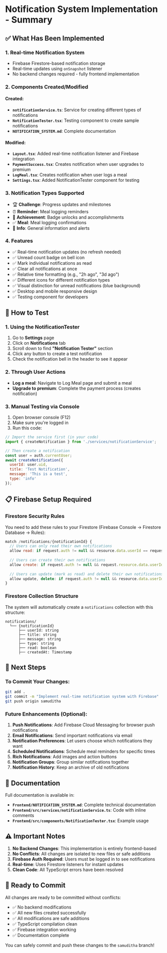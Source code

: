 # Notification System Implementation - Summary

## ✅ What Has Been Implemented

### 1. **Real-time Notification System**
   - Firebase Firestore-based notification storage
   - Real-time updates using `onSnapshot` listener
   - No backend changes required - fully frontend implementation

### 2. **Components Created/Modified**

#### Created:
- **`notificationService.ts`**: Service for creating different types of notifications
- **`NotificationTester.tsx`**: Testing component to create sample notifications
- **`NOTIFICATION_SYSTEM.md`**: Complete documentation

#### Modified:
- **`Layout.tsx`**: Added real-time notification listener and Firebase integration
- **`PaymentSuccess.tsx`**: Creates notification when user upgrades to premium
- **`LogMeal.tsx`**: Creates notification when user logs a meal
- **`Settings.tsx`**: Added NotificationTester component for testing

### 3. **Notification Types Supported**
   - 🏆 **Challenge**: Progress updates and milestones
   - ⏰ **Reminder**: Meal logging reminders
   - 🎯 **Achievement**: Badge unlocks and accomplishments
   - ✅ **Meal**: Meal logging confirmations
   - 📣 **Info**: General information and alerts

### 4. **Features**
   - ✅ Real-time notification updates (no refresh needed)
   - ✅ Unread count badge on bell icon
   - ✅ Mark individual notifications as read
   - ✅ Clear all notifications at once
   - ✅ Relative time formatting (e.g., "2h ago", "3d ago")
   - ✅ Different icons for different notification types
   - ✅ Visual distinction for unread notifications (blue background)
   - ✅ Desktop and mobile responsive design
   - ✅ Testing component for developers

## 🔧 How to Test

### 1. **Using the NotificationTester**
   1. Go to **Settings** page
   2. Click on **Notifications** tab
   3. Scroll down to find **"Notification Tester"** section
   4. Click any button to create a test notification
   5. Check the notification bell in the header to see it appear

### 2. **Through User Actions**
   - **Log a meal**: Navigate to Log Meal page and submit a meal
   - **Upgrade to premium**: Complete the payment process (creates notification)

### 3. **Manual Testing via Console**
   1. Open browser console (F12)
   2. Make sure you're logged in
   3. Run this code:
   ```javascript
   // Import the service first (in your code)
   import { createNotification } from './services/notificationService';
   
   // Then create a notification
   const user = auth.currentUser;
   await createNotification({
     userId: user.uid,
     title: 'Test Notification',
     message: 'This is a test',
     type: 'info'
   });
   ```

## 📋 Firebase Setup Required

### Firestore Security Rules
You need to add these rules to your Firestore (Firebase Console → Firestore Database → Rules):

```javascript
match /notifications/{notificationId} {
  // Users can only read their own notifications
  allow read: if request.auth != null && resource.data.userId == request.auth.uid;
  
  // Users can create their own notifications
  allow create: if request.auth != null && request.resource.data.userId == request.auth.uid;
  
  // Users can update (mark as read) and delete their own notifications
  allow update, delete: if request.auth != null && resource.data.userId == request.auth.uid;
}
```

### Firestore Collection Structure
The system will automatically create a `notifications` collection with this structure:
```
notifications/
  └── {notificationId}
      ├── userId: string
      ├── title: string
      ├── message: string
      ├── type: string
      ├── read: boolean
      ├── createdAt: Timestamp
```

## 🎯 Next Steps

### To Commit Your Changes:
```bash
git add .
git commit -m "Implement real-time notification system with Firebase"
git push origin samuditha
```

### Future Enhancements (Optional):
1. **Push Notifications**: Add Firebase Cloud Messaging for browser push notifications
2. **Email Notifications**: Send important notifications via email
3. **Notification Preferences**: Let users choose which notifications they want
4. **Scheduled Notifications**: Schedule meal reminders for specific times
5. **Rich Notifications**: Add images and action buttons
6. **Notification Groups**: Group similar notifications together
7. **Notification History**: Keep an archive of old notifications

## 📖 Documentation

Full documentation is available in:
- **`Frontend/NOTIFICATION_SYSTEM.md`**: Complete technical documentation
- **`Frontend/src/services/notificationService.ts`**: Code with inline comments
- **`Frontend/src/components/NotificationTester.tsx`**: Example usage

## ⚠️ Important Notes

1. **No Backend Changes**: This implementation is entirely frontend-based
2. **No Conflicts**: All changes are isolated to new files or safe additions
3. **Firebase Auth Required**: Users must be logged in to see notifications
4. **Real-time**: Uses Firestore listeners for instant updates
5. **Clean Code**: All TypeScript errors have been resolved

## 🚀 Ready to Commit

All changes are ready to be committed without conflicts:
- ✅ No backend modifications
- ✅ All new files created successfully
- ✅ All modifications are safe additions
- ✅ TypeScript compilation clean
- ✅ Firebase integration working
- ✅ Documentation complete

You can safely commit and push these changes to the `samuditha` branch!
